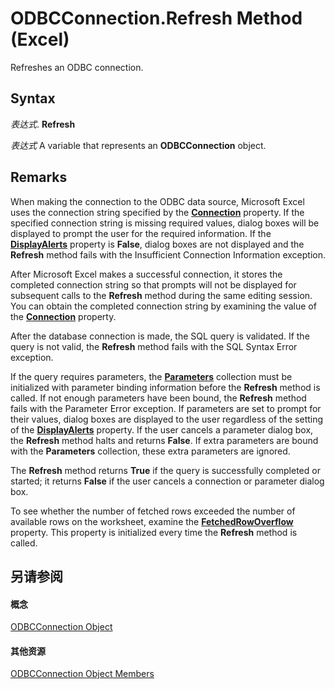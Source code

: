 
# ODBCConnection.Refresh Method (Excel)

Refreshes an ODBC connection.


## Syntax

 _表达式_. **Refresh**

 _表达式_ A variable that represents an **ODBCConnection** object.


## Remarks

When making the connection to the ODBC data source, Microsoft Excel uses the connection string specified by the  **[Connection](2fcd1043-b088-cfde-9853-4a20da20be26.md)** property. If the specified connection string is missing required values, dialog boxes will be displayed to prompt the user for the required information. If the **[DisplayAlerts](d9f36a99-e9c9-9a67-abaf-9c8e49b4febc.md)** property is **False**, dialog boxes are not displayed and the **Refresh** method fails with the Insufficient Connection Information exception.

After Microsoft Excel makes a successful connection, it stores the completed connection string so that prompts will not be displayed for subsequent calls to the  **Refresh** method during the same editing session. You can obtain the completed connection string by examining the value of the **[Connection](2fcd1043-b088-cfde-9853-4a20da20be26.md)** property.

After the database connection is made, the SQL query is validated. If the query is not valid, the  **Refresh** method fails with the SQL Syntax Error exception.

If the query requires parameters, the  **[Parameters](d67147f1-d587-a9e4-ed8e-8a1140e8a868.md)** collection must be initialized with parameter binding information before the **Refresh** method is called. If not enough parameters have been bound, the **Refresh** method fails with the Parameter Error exception. If parameters are set to prompt for their values, dialog boxes are displayed to the user regardless of the setting of the **[DisplayAlerts](d9f36a99-e9c9-9a67-abaf-9c8e49b4febc.md)** property. If the user cancels a parameter dialog box, the **Refresh** method halts and returns **False**. If extra parameters are bound with the **Parameters** collection, these extra parameters are ignored.

The  **Refresh** method returns **True** if the query is successfully completed or started; it returns **False** if the user cancels a connection or parameter dialog box.

To see whether the number of fetched rows exceeded the number of available rows on the worksheet, examine the  **[FetchedRowOverflow](386aaf06-27d4-bfa1-cf5e-ac8c8bddef44.md)** property. This property is initialized every time the **Refresh** method is called.


## 另请参阅


#### 概念


[ODBCConnection Object](b880ebec-15a4-5a3d-ef02-db73106db9c9.md)
#### 其他资源


[ODBCConnection Object Members](http://msdn.microsoft.com/library/d13b91f3-a89f-7dd7-7a98-f1d952f3b047%28Office.15%29.aspx)